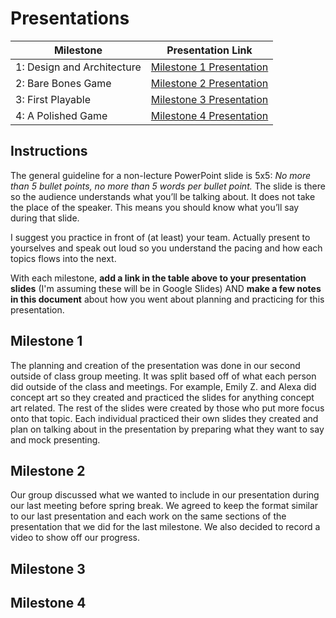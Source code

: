 # Presentations

| Milestone | Presentation Link |
|-----------|-------------------|
| 1: Design and Architecture | [Milestone 1 Presentation](https://docs.google.com/presentation/d/1gOebAI5hHMdvS1KRNkfDIXmCK7SdPW3a1ij9g-Fm3xw/edit?usp=sharing) |
| 2: Bare Bones Game | [Milestone 2 Presentation](https://docs.google.com/presentation/d/1APWOuEi4CWbLe6sKxaiqfur56ZRc5Z7aivgbUW-TQEA/edit#slide=id.p) |
| 3: First Playable | [Milestone 3 Presentation](https://docs.google.com/presentation/d/1Gx5mDTkYiS9aSs4-Zq24-1XWpaxmPmtpR3t9EUOBiNY/edit#slide=id.p) |
| 4: A Polished Game | [Milestone 4 Presentation](https://docs.google.com/presentation/....) |

## Instructions
The general guideline for a non-lecture PowerPoint slide is 5x5: _No more than 5 bullet points, no more than 5 words per bullet point._  The slide is there so the audience understands what you’ll be talking about.  It does not take the place of the speaker.  This means you should know what you’ll say during that slide.  

I suggest you practice in front of (at least) your team.  Actually present to yourselves and speak out loud so you understand the pacing and how each topics flows into the next.  

With each milestone, **add a link in the table above to your presentation slides** (I'm assuming these will be in Google Slides) AND **make a few notes in this document** about how you went about planning and practicing for this presentation. 

## Milestone 1
The planning and creation of the presentation was done in our second outside of class group meeting. It was split based off of what each person did outside of the class and meetings. For example, Emily Z. and Alexa did concept art so they created and practiced the slides for anything concept art related. The rest of the slides were created by those who put more focus onto that topic. Each individual practiced their own slides they created and plan on talking about in the presentation by preparing what they want to say and mock presenting.

## Milestone 2
Our group discussed what we wanted to include in our presentation during our last meeting before spring break. We agreed to keep the format similar to our last
presentation and each work on the same sections of the presentation that we did for the last milestone. We also decided to record a video to show off our progress.

## Milestone 3

## Milestone 4
